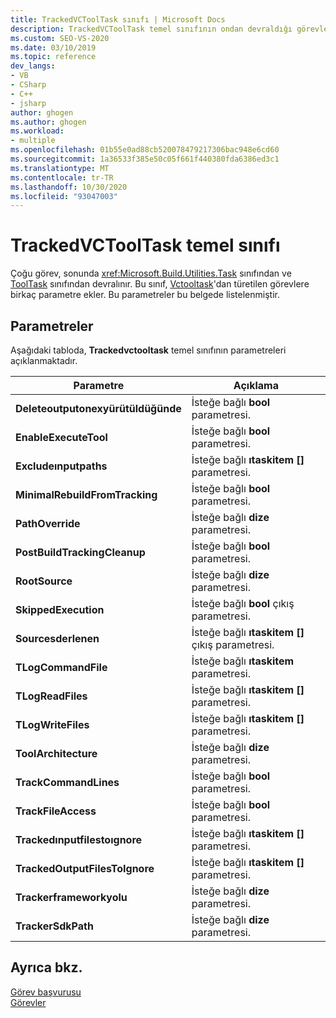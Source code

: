 ```yaml
---
title: TrackedVCToolTask sınıfı | Microsoft Docs
description: TrackedVCToolTask temel sınıfının ondan devraldığı görevlere eklediği parametreler hakkında bilgi edinin.
ms.custom: SEO-VS-2020
ms.date: 03/10/2019
ms.topic: reference
dev_langs:
- VB
- CSharp
- C++
- jsharp
author: ghogen
ms.author: ghogen
ms.workload:
- multiple
ms.openlocfilehash: 01b55e0ad88cb520078479217306bac948e6cd60
ms.sourcegitcommit: 1a36533f385e50c05f661f440380fda6386ed3c1
ms.translationtype: MT
ms.contentlocale: tr-TR
ms.lasthandoff: 10/30/2020
ms.locfileid: "93047003"
---
```

# <a name="trackedvctooltask-base-class"></a>TrackedVCToolTask temel sınıfı

Çoğu görev, sonunda <xref:Microsoft.Build.Utilities.Task> sınıfından ve [ToolTask](/dotnet/api/microsoft.build.utilities.tooltask) sınıfından devralınır. Bu sınıf, [Vctooltask](../msbuild/vctooltask-base-class.md)'dan türetilen görevlere birkaç parametre ekler. Bu parametreler bu belgede listelenmiştir.

## <a name="parameters"></a>Parametreler

Aşağıdaki tabloda, **Trackedvctooltask** temel sınıfının parametreleri açıklanmaktadır.

|Parametre|Açıklama|
|---------------|-----------------|
|**Deleteoutputonexyürütüldüğünde**|İsteğe bağlı **bool** parametresi.|
|**EnableExecuteTool**|İsteğe bağlı **bool** parametresi.|
|**Excludeınputpaths**|İsteğe bağlı **ıtaskitem []** parametresi.|
|**MinimalRebuildFromTracking**|İsteğe bağlı **bool** parametresi.|
|**PathOverride**|İsteğe bağlı **dize** parametresi.|
|**PostBuildTrackingCleanup**|İsteğe bağlı **bool** parametresi.|
|**RootSource**|İsteğe bağlı **dize** parametresi.|
|**SkippedExecution**|İsteğe bağlı **bool** çıkış parametresi.|
|**Sourcesderlenen**|İsteğe bağlı **ıtaskitem []** çıkış parametresi.|
|**TLogCommandFile**|İsteğe bağlı **ıtaskitem** parametresi.|
|**TLogReadFiles**|İsteğe bağlı **ıtaskitem []** parametresi.|
|**TLogWriteFiles**|İsteğe bağlı **ıtaskitem []** parametresi.|
|**ToolArchitecture**|İsteğe bağlı **dize** parametresi.|
|**TrackCommandLines**|İsteğe bağlı **bool** parametresi.|
|**TrackFileAccess**|İsteğe bağlı **bool** parametresi.|
|**Trackedınputfilestoıgnore**|İsteğe bağlı **ıtaskitem []** parametresi.|
|**TrackedOutputFilesToIgnore**|İsteğe bağlı **ıtaskitem []** parametresi.|
|**Trackerframeworkyolu**|İsteğe bağlı **dize** parametresi.|
|**TrackerSdkPath**|İsteğe bağlı **dize** parametresi.|

## <a name="see-also"></a>Ayrıca bkz.

[Görev başvurusu](../msbuild/msbuild-task-reference.md)<br/>
[Görevler](../msbuild/msbuild-tasks.md)

